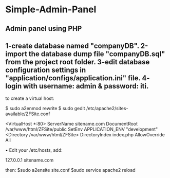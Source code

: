 # Simple-Admin-Panel
Admin panel using PHP 
---------------------------------------
1-create database named "companyDB".
2-import the database dump file "companyDB.sql" from the project root folder.
3-edit database configuration settings in "application/configs/application.ini" file. 
4- login with username: admin & password: iti.
---------
to create a virtual host:

$ sudo a2enmod rewrite
$ sudo gedit /etc/apache2/sites-available/ZFSite.conf

<VirtualHost *:80>
ServerName sitename.com
DocumentRoot /var/www/html/ZFSite/public
SetEnv APPLICATION_ENV "development"
<Directory /var/www/html/ZFSite>
DirectoryIndex index.php
AllowOverride All
</Directory>
</VirtualHost>

• Edit your /etc/hosts, add:

127.0.0.1 sitename.com

then: 
$sudo a2ensite site.conf
$sudo service apache2 reload


